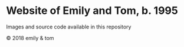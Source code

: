 # Website of Emily and Tom, b. 1995

Images and source code available in this repository

© 2018 emily & tom
